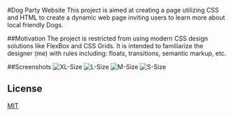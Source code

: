 #Dog Party Website
This project is aimed at creating a page utilizing CSS and HTML to create a dynamic web page inviting users to learn more about local friendly Dogs.

##Motivation
The project is restricted from using modern CSS design solutions like FlexBox and CSS Grids. It is intended to familiarize the designer (me) with rules including: floats, transitions, semantic markup, etc. 

##Screenshots
![XL-Size](https://i.imgur.com/fXlTKJz.png)
![L-Size](https://i.imgur.com/SrAjVN5.png)
![M-Size](https://i.imgur.com/tO4iexL.png)
![S-Size](https://i.imgur.com/fjfmF4a.png)

## License
[MIT](https://choosealicense.com/licenses/mit/)